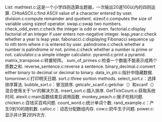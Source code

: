 List:
mathtest.c:这是一个小学四则选算出题器，一次输出20道100以内的四则运算.
CHtoASCII.c:find ASCII value of a character entered by user.
division.c:compute remainder and quotient.
sizeof.c:computes the size of variable using sizeof operator.
swap.c:swap two numbers.
check_odd_even.c:check the integer is odd or even.
factorial.c:display factorial of an integer if user enters non-negative integer.
leap_year.c:check whether a year is leap year.
fabonacci.c:displaying Fibonacci sequence up to nth term where n is entered by user.
palindrome.c:check whether a number is palindrome or not.
prime.c:check whether a number is prime or not.
calculator.c:a simple integer calculator.
pyramid.c:print a pyramid.
matrix_transpose.c:转置矩阵。
sum_of_primes.c:检查一个数能不能表示成两个质数之和.
reverse_sentence.c:reverse a sentence.
binary_decimal.c:convert either binary to decimal or decimal to binary.
data_in_ptr.c:指针中隐藏数据.
tomorrowr.c:打印明天日期.
sort.c:three sortion methods. 
select_sort.c：选择排序算法.
bubble_sort.c：冒泡排序.
getcahr_scanf.c:getchar（）和scanf（）混合使用关于'\n'的解决方法.
insert_sort.c:插入排序.
GetTickCount.c:获取系统时间.
atexit.c:main函数结束后调用函数.
monkey_peach.c:猴子吃桃问题.
chicken.c:百钱买百鸡问题.
count_word.c:统计单词个数.
rand_example.c：产生0到10的随机数.
calloc.c：动态分配数组内存.
cow.c:奶牛生子问题.
power.c:显示并计算2的N次方.
  
